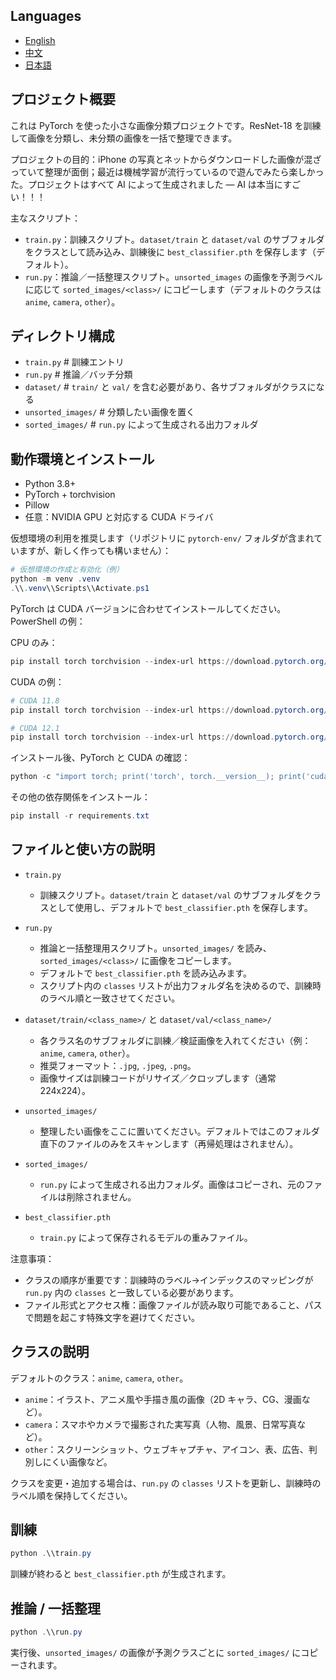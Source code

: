 ## Languages

- [English](README.md)
- [中文](README.zh.md)
- [日本語](README.ja.md)

## プロジェクト概要

これは PyTorch を使った小さな画像分類プロジェクトです。ResNet-18 を訓練して画像を分類し、未分類の画像を一括で整理できます。

プロジェクトの目的：iPhone の写真とネットからダウンロードした画像が混ざっていて整理が面倒；最近は機械学習が流行っているので遊んでみたら楽しかった。プロジェクトはすべて AI によって生成されました — AI は本当にすごい！！！

主なスクリプト：
- `train.py`：訓練スクリプト。`dataset/train` と `dataset/val` のサブフォルダをクラスとして読み込み、訓練後に `best_classifier.pth` を保存します（デフォルト）。
- `run.py`：推論／一括整理スクリプト。`unsorted_images` の画像を予測ラベルに応じて `sorted_images/<class>/` にコピーします（デフォルトのクラスは `anime`, `camera`, `other`）。

## ディレクトリ構成

- `train.py`    # 訓練エントリ
- `run.py`      # 推論／バッチ分類
- `dataset/`    # `train/` と `val/` を含む必要があり、各サブフォルダがクラスになる
- `unsorted_images/`  # 分類したい画像を置く
- `sorted_images/`    # `run.py` によって生成される出力フォルダ

## 動作環境とインストール

- Python 3.8+
- PyTorch + torchvision
- Pillow
- 任意：NVIDIA GPU と対応する CUDA ドライバ

仮想環境の利用を推奨します（リポジトリに `pytorch-env/` フォルダが含まれていますが、新しく作っても構いません）：

```powershell
# 仮想環境の作成と有効化（例）
python -m venv .venv
.\\.venv\\Scripts\\Activate.ps1
```

PyTorch は CUDA バージョンに合わせてインストールしてください。PowerShell の例：

CPU のみ：
```powershell
pip install torch torchvision --index-url https://download.pytorch.org/whl/cpu
```

CUDA の例：
```powershell
# CUDA 11.8
pip install torch torchvision --index-url https://download.pytorch.org/whl/cu118

# CUDA 12.1
pip install torch torchvision --index-url https://download.pytorch.org/whl/cu121
```

インストール後、PyTorch と CUDA の確認：

```powershell
python -c "import torch; print('torch', torch.__version__); print('cuda available:', torch.cuda.is_available())"
```

その他の依存関係をインストール：

```powershell
pip install -r requirements.txt
```

## ファイルと使い方の説明

- `train.py`
  - 訓練スクリプト。`dataset/train` と `dataset/val` のサブフォルダをクラスとして使用し、デフォルトで `best_classifier.pth` を保存します。

- `run.py`
  - 推論と一括整理用スクリプト。`unsorted_images/` を読み、`sorted_images/<class>/` に画像をコピーします。
  - デフォルトで `best_classifier.pth` を読み込みます。
  - スクリプト内の `classes` リストが出力フォルダ名を決めるので、訓練時のラベル順と一致させてください。

- `dataset/train/<class_name>/` と `dataset/val/<class_name>/`
  - 各クラス名のサブフォルダに訓練／検証画像を入れてください（例：`anime`, `camera`, `other`）。
  - 推奨フォーマット：`.jpg`, `.jpeg`, `.png`。
  - 画像サイズは訓練コードがリサイズ／クロップします（通常 224x224）。

- `unsorted_images/`
  - 整理したい画像をここに置いてください。デフォルトではこのフォルダ直下のファイルのみをスキャンします（再帰処理はされません）。

- `sorted_images/`
  - `run.py` によって生成される出力フォルダ。画像はコピーされ、元のファイルは削除されません。

- `best_classifier.pth`
  - `train.py` によって保存されるモデルの重みファイル。

注意事項：

- クラスの順序が重要です：訓練時のラベル→インデックスのマッピングが `run.py` 内の `classes` と一致している必要があります。
- ファイル形式とアクセス権：画像ファイルが読み取り可能であること、パスで問題を起こす特殊文字を避けてください。

## クラスの説明

デフォルトのクラス：`anime`, `camera`, `other`。

- `anime`：イラスト、アニメ風や手描き風の画像（2D キャラ、CG、漫画など）。
- `camera`：スマホやカメラで撮影された実写真（人物、風景、日常写真など）。
- `other`：スクリーンショット、ウェブキャプチャ、アイコン、表、広告、判別しにくい画像など。

クラスを変更・追加する場合は、`run.py` の `classes` リストを更新し、訓練時のラベル順を保持してください。

## 訓練

```powershell
python .\\train.py
```

訓練が終わると `best_classifier.pth` が生成されます。

## 推論 / 一括整理

```powershell
python .\\run.py
```

実行後、`unsorted_images/` の画像が予測クラスごとに `sorted_images/` にコピーされます。
